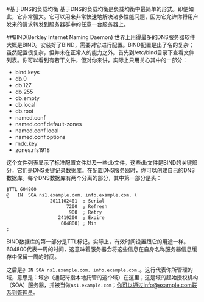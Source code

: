#基于DNS的负载均衡
基于DNS的负载均衡是负载均衡中最简单的形式。即便如此，它非常强大。它可以用来非常快速地解决诸多性能问题，因为它允许你将用户发来的请求转发到服务器群中的任意一台服务器上。

##BIND(Berkley Internet Naming Daemon)
世界上用得最多的DNS服务器软件大概是BIND。安装好了BIND，需要对它进行配置。BIND配置是出了名的复杂；虽然配置很复杂，但并未在正常人的能力之外。首先到/etc/bind目录下查看文件列表。你可以看到有若干文件，但对你来讲，实际上只用关心其中的一部分：

- bind.keys
- db.0
- db.127
- db.255
- db.empty
- db.local
- db.root
- named.conf
- named.conf.default-zones
- named.conf.local
- named.conf.options
- rndc.key
- zones.rfs1918

这个文件列表显示了标准配置文件以及一些db文件。这些db文件是BIND的关键部分，它们是DNS关键记录数据库。在配置DNS服务器时，你可以创建自己的DNS数据库。每个DNS数据库有两个分离的部分，其中第一部分是头：

```txt
$TTL 604800
@	IN	SOA	ns1.example.com. info.example.com. (
				2011102401	; Serial
				      7200  ; Refresh
					   900  ; Retry
			       2419200	; Expire
					604800)	; Min
;
```

BIND数据库的第一部分是TTL标记。实际上，有效时间设置跟它的用途一样。604800代表一周的时间，这意味着服务器会将这些信息在自身名称服务器信息缓存中保留一周的时间。

之后是`@ IN SOA ns1.example.com. info.example.com.`。这行代表你所管理的域，意思是：域@（通配符指本地托管的这个域）在这里；这是域的起始授权机构（SOA）服务器，并被当做`ns1.example.com`；你可以通过info@example.com联系到管理员。
